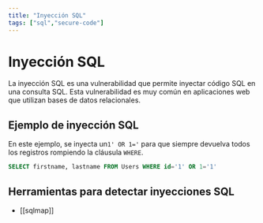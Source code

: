 ```yaml
---
title: "Inyección SQL"
tags: ["sql","secure-code"]	
---
```


# Inyección SQL
La inyección SQL es una vulnerabilidad que permite inyectar código SQL en una consulta SQL. Esta vulnerabilidad es muy común en aplicaciones web que utilizan bases de datos relacionales.

## Ejemplo de inyección SQL
En este ejemplo, se inyecta un`1' OR 1='` para que siempre devuelva todos los registros rompiendo la cláusula `WHERE`. 
```sql
SELECT firstname, lastname FROM Users WHERE id='1' OR 1='1'
```

## Herramientas para detectar inyecciones SQL
* [[sqlmap]]
